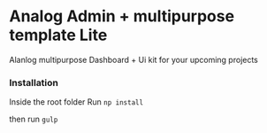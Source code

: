# Analog Admin + multipurpose template Lite

Alanlog multipurpose Dashboard + Ui kit for your upcoming projects

### Installation

Inside the root folder Run
`np install`

then run
`gulp`
